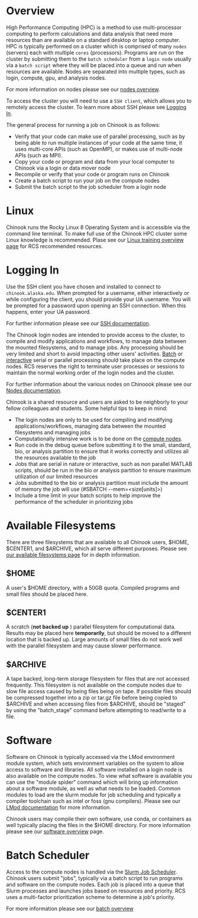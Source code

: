 # Overview

High Performance Computing (HPC) is a method to use multi-processor computing to perform calculations and data analysis that need more resources than are available on a standard desktop or laptop computer. HPC is typically performed on a cluster which is comprised of many `nodes` (servers) each with multiple `cores` (processors). Programs are run on the cluster by submitting them to the `batch scheduler` from a `login node` usually via a `batch script` where they will be placed into a queue and run when resources are available. Nodes are separated into multiple types, such as login, compute, gpu, and analysis nodes.

For more information on nodes please see our [nodes overview](./nodes.md).

To access the cluster you will need to use a `SSH client`, which allows you to remotely access the cluster. To learn more about SSH please see [Logging In](#logging-in).

The general process for running a job on Chinook is as follows:

* Verify that your code can make use of parallel processing, such as by being able to run multiple instances of your code at the same time, it uses multi-core APIs (such as OpenMP), or makes use of multi-node APIs (such as MPI).
* Copy your code or program and data from your local computer to Chinook via a login or data mover node
* Recompile or verify that your code or program runs on Chinook
* Create a batch script to run your job on the compute nodes
* Submit the batch script to the job scheduler from a login node

# Linux

Chinook runs the Rocky Linux 8 Operating System and is accessible via the command line terminal. To make full use of the Chinook HPC cluster some Linux knowledge is recommended. Plase see our [Linux training overview page](./linux-training-overview.md) for RCS recommended resources.

# Logging In

Use the SSH client you have chosen and installed to connect to `chinook.alaska.edu`. When prompted for a username, either interactively or while configuring the client, you should provide your UA username. You will be prompted for a password upon opening an SSH connection. When this happens, enter your UA password.

For further information please see our [SSH documentation](ssh.md).

The Chinook login nodes are intended to provide access to the cluster, to compile and modify applications and workflows, to manage data between the mounted filesystems, and to manage jobs. Any processing should be very limited and short to avoid impacting other users' activities. [Batch](../using-batch/using-the-batch-system.md) or [interactive](../using-batch/interactive-jobs.md) serial or parallel processing should take place on the compute nodes. RCS reserves the right to terminate user processes or sessions to maintain the normal working order of the login nodes and the cluster.

For further information about the various nodes on Chinoook please see our [Nodes documentation](nodes.md).

Chinook is a shared resource and users are asked to be neighborly to your fellow colleagues and students. Some helpful tips to keep in mind:

* The login nodes are only to be used for compiling and modifying applications/workflows, managing data between the mounted filesystems and managing jobs
* Computationally intensive work is to be done on the [compute nodes](../using-batch/using-the-batch-system.md).
* Run code in the debug queue before submitting it to the small, standard, bio, or analysis partition to ensure that it works correctly and utilizes all the resources available to the job
* Jobs that are serial in nature or interactive, such as non parallel MATLAB scripts, should be run in the bio or analysis partition to ensure maximum utilization of our limited resources
* Jobs submitted to the bio or analysis partition must include the amount of memory the job will use (#SBATCH --mem=\<size\[units]>)
* Include a time limit in your batch scripts to help improve the performance of the scheduler in prioritizing jobs

# Available Filesystems

There are three filesystems that are available to all Chinook users, $HOME, $CENTER1, and $ARCHIVE, which all serve different purposes. Please see [our available filesystems page](../available-filesystems/available-filesystems.md) for in depth information.

## $HOME
A user's $HOME directory, with a 50GB quota. Compiled programs and small files should be placed here.

## $CENTER1
A scratch (**not backed up** ) parallel filesystem for computational data. Results may be placed here **temporarily**, but should be moved to a different location that is backed up. Large amounts of small files do not work well with the parallel filesystem and may cause slower performance.

## $ARCHIVE
A tape backed, long-term storage filesystem for files that are not accessed frequently. This filesystem is not available on the compute nodes due to slow file access caused by being files being on tape. If possible files should be compressed together into a zip or tar.gz file before being copied to $ARCHIVE and when accessing files from $ARCHIVE, should be "staged" by using the "batch_stage" command before attempting to read/write to a file.

# Software

Software on Chinook is typically accessed via the LMod environment module system, which sets environment variables on the system to allow access to software and libraries. All software installed on a login node is also available on the compute nodes. To view what software is available you can use the "module spider" command which will bring up information about a software module, as well as what needs to be loaded. Common modules to load are the slurm module for job scheduling and typically a compiler toolchain such as intel or foss (gnu compilers). Please see our [LMod documentation](../third-party-software/lmod.md) for more information.

Chinook users may compile their own software, use conda, or containers as well typically placing the files in the $HOME directory. For more information please see our [software overview](../third-party-software/software-overview.md) page.

# Batch Scheduler

Access to the compute nodes is handled via the [Slurm Job Scheduler](https://slurm.schedmd.com/quickstart.html). Chinook users submit "jobs", typically via a batch script to run programs and software on the compute nodes. Each job is placed into a queue that Slurm processes and launches jobs based on resources and priority. RCS uses a multi-factor prioritization scheme to determine a job's priority.

For more information please see our [batch overview](../using-batch/batch-overview.md)
